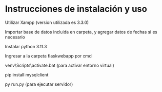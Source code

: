 # Instrucciones de instalación y uso

Utilizar Xampp (version utilizada es 3.3.0)

Importar base de datos incluida en carpeta, y agregar datos de fechas si es necesario

Instalar python 3.11.3

Ingresar a la carpeta flaskwebapp por cmd

venv\Scripts\activate.bat (para activar entorno virtual)

pip install mysqlclient

py run.py (para ejecutar servidor)

